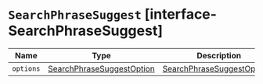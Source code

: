 # `SearchPhraseSuggest` [interface-SearchPhraseSuggest]

| Name | Type | Description |
| - | - | - |
| `options` | [SearchPhraseSuggestOption](./SearchPhraseSuggestOption.md) | [SearchPhraseSuggestOption](./SearchPhraseSuggestOption.md)[] | &nbsp; |
